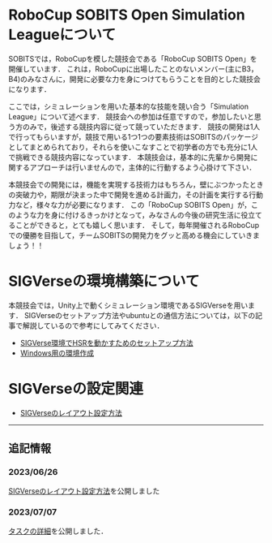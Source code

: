# **RoboCup SOBITS Open Simulation Leagueについて**

SOBITSでは，RoboCupを模した競技会である「RoboCup SOBITS Open」を開催しています．
これは，RoboCupに出場したことのないメンバー(主にB3，B4)のみなさんに，開発に必要な力を身につけてもらうことを目的とした競技会になります．

ここでは，シミュレーションを用いた基本的な技能を競い合う「Simulation League」について述べます．
競技会への参加は任意ですので，参加したいと思う方のみで，後述する競技内容に従って競っていただきます．
競技の開発は1人で行ってもらいますが，競技で用いる1つ1つの要素技術はSOBITSのパッケージとしてまとめられており，それらを使いこなすことで初学者の方でも充分に1人で挑戦できる競技内容になっています．
本競技会は，基本的に先輩から開発に関するアプローチは行いませんので，主体的に行動するよう心掛けて下さい．

本競技会での開発には，機能を実現する技術力はもちろん，壁にぶつかったときの突破力や，期限が決まった中で開発を進める計画力，その計画を実行する行動力など，様々な力が必要になります．
この「RoboCup SOBITS Open」が，このような力を身に付けるきっかけとなって，みなさんの今後の研究生活に役立てることができると，とても嬉しく思います．
そして，毎年開催されるRoboCupでの優勝を目指して，チームSOBITSの開発力をグッと高める機会にしていきましょう！！

# **SIGVerseの環境構築について**

本競技会では，Unity上で動くシミュレーション環境であるSIGVerseを用います．
SIGVerseのセットアップ方法やubuntuとの通信方法については，以下の記事で解説しているので参考にしてみてください．

- [SIGVerse環境でHSRを動かすためのセットアップ方法](https://esa-pages.io/p/sharing/19758/posts/70/db8eb166b734bfc79ab9.html)
- [Windows用の環境作成](https://esa-pages.io/p/sharing/19758/posts/71/4084cf2aa249a51915fc.html)

# **SIGVerseの設定関連**

- [SIGVerseのレイアウト設定方法](https://esa-pages.io/p/sharing/19758/posts/81/3eb70fdabe437dcbf15d.html)

---

## 追記情報

### 2023/06/26
[SIGVerseのレイアウト設定方法](https://esa-pages.io/p/sharing/19758/posts/81/3eb70fdabe437dcbf15d.html)を公開しました

### 2023/07/07
[タスクの詳細](https://github.com/TeamSOBITS/robocup_sobits_open/tree/rcso_2023_srl/Handyman#31-%E3%82%BF%E3%82%B9%E3%82%AF%E3%81%AE%E8%A9%B3%E7%B4%B0)を公開しました．



